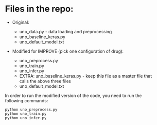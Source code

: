 # Files in the repo:
- Original: 
  - uno_data.py - data loading and preprocessing   
  - uno_baseline_keras.py
  - uno_default_model.txt

- Modified for IMPROVE (pick one configuration of drug):
   - uno_preprocess.py
   - uno_train.py
   - uno_infer.py
   - EXTRA: uno_baseline_keras.py - keep this file as a master file that calls the above three files
   - uno_default_model.txt

In order to run the modified version of the code, you need to run the following commands:
```
python uno_preprocess.py
python uno_train.py
python uno_infer.py
```
